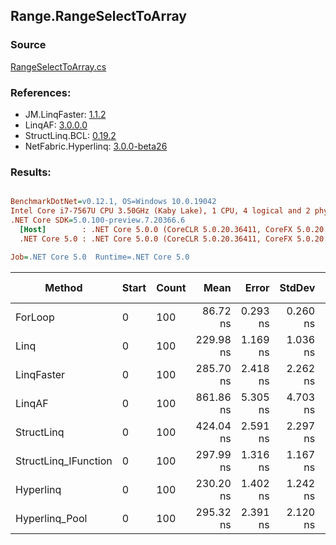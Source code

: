 ﻿## Range.RangeSelectToArray

### Source
[RangeSelectToArray.cs](../LinqBenchmarks/Range/RangeSelectToArray.cs)

### References:
- JM.LinqFaster: [1.1.2](https://www.nuget.org/packages/JM.LinqFaster/1.1.2)
- LinqAF: [3.0.0.0](https://www.nuget.org/packages/LinqAF/3.0.0.0)
- StructLinq.BCL: [0.19.2](https://www.nuget.org/packages/StructLinq.BCL/0.19.2)
- NetFabric.Hyperlinq: [3.0.0-beta26](https://www.nuget.org/packages/NetFabric.Hyperlinq/3.0.0-beta26)

### Results:
``` ini

BenchmarkDotNet=v0.12.1, OS=Windows 10.0.19042
Intel Core i7-7567U CPU 3.50GHz (Kaby Lake), 1 CPU, 4 logical and 2 physical cores
.NET Core SDK=5.0.100-preview.7.20366.6
  [Host]        : .NET Core 5.0.0 (CoreCLR 5.0.20.36411, CoreFX 5.0.20.36411), X64 RyuJIT
  .NET Core 5.0 : .NET Core 5.0.0 (CoreCLR 5.0.20.36411, CoreFX 5.0.20.36411), X64 RyuJIT

Job=.NET Core 5.0  Runtime=.NET Core 5.0  

```
|               Method | Start | Count |      Mean |    Error |   StdDev | Ratio | RatioSD |  Gen 0 | Gen 1 | Gen 2 | Allocated |
|--------------------- |------ |------ |----------:|---------:|---------:|------:|--------:|-------:|------:|------:|----------:|
|              ForLoop |     0 |   100 |  86.72 ns | 0.293 ns | 0.260 ns |  1.00 |    0.00 | 0.2027 |     - |     - |     424 B |
|                 Linq |     0 |   100 | 229.98 ns | 1.169 ns | 1.036 ns |  2.65 |    0.02 | 0.2446 |     - |     - |     512 B |
|           LinqFaster |     0 |   100 | 285.70 ns | 2.418 ns | 2.262 ns |  3.29 |    0.03 | 0.4053 |     - |     - |     848 B |
|               LinqAF |     0 |   100 | 861.86 ns | 5.305 ns | 4.703 ns |  9.94 |    0.06 | 0.7534 |     - |     - |    1576 B |
|           StructLinq |     0 |   100 | 424.04 ns | 2.591 ns | 2.297 ns |  4.89 |    0.03 | 0.2141 |     - |     - |     448 B |
| StructLinq_IFunction |     0 |   100 | 297.99 ns | 1.316 ns | 1.167 ns |  3.44 |    0.02 | 0.2027 |     - |     - |     424 B |
|            Hyperlinq |     0 |   100 | 230.20 ns | 1.402 ns | 1.242 ns |  2.65 |    0.02 | 0.2027 |     - |     - |     424 B |
|       Hyperlinq_Pool |     0 |   100 | 295.32 ns | 2.391 ns | 2.120 ns |  3.41 |    0.02 | 0.0267 |     - |     - |      56 B |
